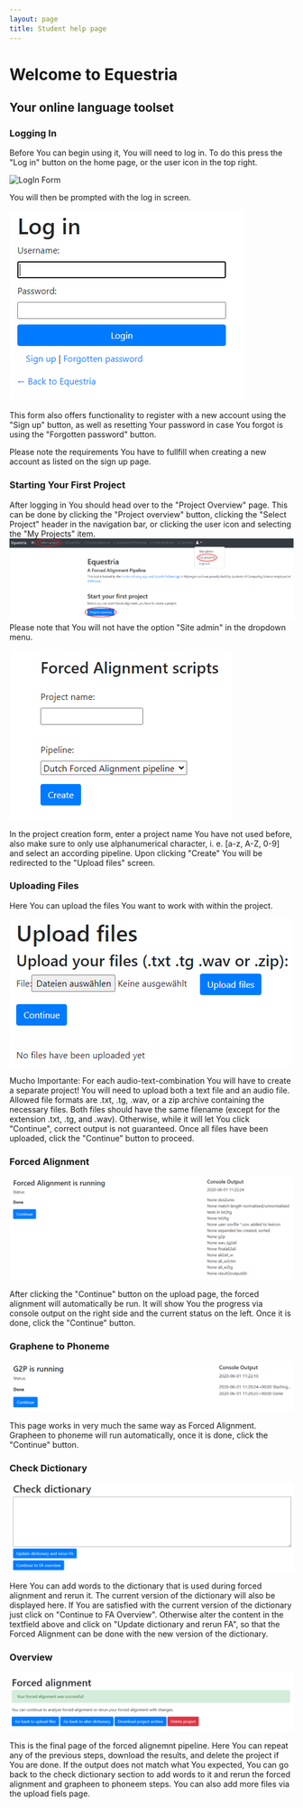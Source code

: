 ```yaml
---
layout: page
title: Student help page
---
```

# Welcome to Equestria

## Your online language toolset

### Logging In

Before You can begin using it, You will need to log in. To do this press the "Log in" button on the home page, or the user icon in the top right.

![LogIn Form](/CLST-2020/wikiImage/loginscreen.png)


You will then be prompted with the log in screen.

![LogIn Form](wikiImage/LoginFormScreenshot.png)


This form also offers functionality to register with a new account using the "Sign up" button, as well as resetting Your password in case You forgot is using the "Forgotten password" button.


Please note the requirements You have to fullfill when creating a new account as listed on the sign up page.

### Starting Your First Project

After logging in You should head over to the "Project Overview" page. This can be done by clicking the "Project overview" button, clicking the "Select Project" header in the navigation bar, or clicking the user icon and selecting the "My Projects" item.
![Project Overview](wikiImage/GoToProjectOverview.png)
Please note that You will not have the option "Site admin" in the dropdown menu.

![Porject Creation](wikiImage/ProjectCreateForm.PNG)

In the project creation form, enter a project name You have not used before, also make sure to only use alphanumerical character, i. e. [a-z, A-Z, 0-9] and select an according pipeline. Upon clicking "Create" You will be redirected to the "Upload  files" screen.

### Uploading Files

Here You can upload the files You want to work with within the project.

![File Upload](wikiImage/UploadFilesForm.png)

Mucho Importante: For each audio-text-combination You will have to create a separate project!
You will need to upload both a text file and an audio file. Allowed file formats are .txt, .tg, .wav, or a zip archive containing the necessary files.
Both files should have the same filename (except for the extension .txt, .tg, and .wav). Otherwise, while it will let You click "Continue", correct output is not guaranteed.
Once all files have been uploaded, click the "Continue" button to proceed.

### Forced Alignment

![Forced Alignment](wikiImage/FAPage.png)

After clicking the "Continue" button on the upload page, the forced alignment will automatically be run. It will show You the progress via console output on the right side and the current status on the left. Once it is done, click the "Continue" button.

### Graphene to Phoneme

![Graphene to Phoneme](wikiImage/G2PPage.png)

This page works in very much the same way as Forced Alignment. Grapheen to phoneme will run automatically, once it is done, click the "Continue" button.

### Check Dictionary

![Check Dictionary](wikiImage/CheckDictPage.png)

Here You can add words to the dictionary that is used during forced alignment and rerun it. The current version of the dictionary will also be displayed here. If You are satisfied with the current version of the dictionary just click on "Continue to FA Overview". Otherwise alter the content in the textfield above and click on "Update dictionary and rerun FA", so that the Forced Alignment can be done with the new version of the dictionary.

### Overview

![Overview](wikiImage/Overview.png)

This is the final page of the forced alignemnt pipeline. Here You can repeat any of the previous steps, download the results, and delete the project if You are done.
If the output does not match what You expected, You can go back to the check dictionary section to add words to it and rerun the forced alignment and grapheen to phoneem steps. You can also add more files via the upload fiels page.
